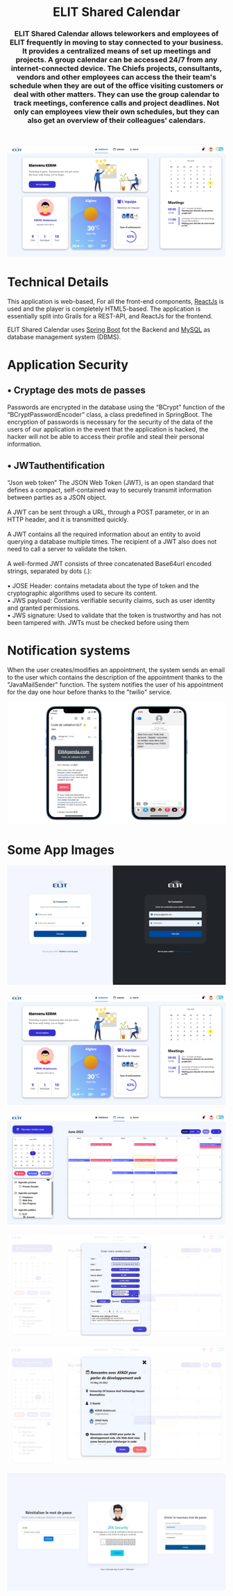 <h1 align="center">
  ELIT Shared Calendar
  <br>
</h1>

<h3 align="center">
ELIT Shared Calendar allows teleworkers and employees of ELIT frequently in
moving to stay connected to your business. It provides a centralized means of
set up meetings and projects. A group calendar can be
accessed 24/7 from any internet-connected device. The Chiefs
projects, consultants, vendors and other employees can access the
their team's schedule when they are out of the office visiting
customers or deal with other matters. They can use the group calendar
to track meetings, conference calls and project deadlines.
Not only can employees view their own schedules, but they
can also get an overview of their colleagues' calendars.
</h3>
<br>


![Landing Page](Frontend/src/img/dashboard.png)
<br>

# Technical Details
This application is web-based, For all the front-end components, [ReactJs](https://reactjs.org/) is used and the player is completely HTML5-based. The application is essentially split into Grails for a REST-API, and ReactJs for the frontend.

ELIT Shared Calendar uses [Spring Boot](https://spring.io/projects/spring-boot) fot the Backend and [MySQL](https://www.mysql.com/) as database management system (DBMS).

# Application Security

## •	Cryptage des mots de passes 
Passwords are encrypted in the database using the “BCrypt” function of the “BCryptPasswordEncoder” class, a class predefined in SpringBoot.
The encryption of passwords is necessary for the security of the data of the users of our application in the event that the application is hacked, the hacker will not be able to access their profile and steal their personal information.

## •	JWTauthentification
“Json web token” The JSON Web Token (JWT), is an open standard that defines a compact, self-contained way to securely transmit information between parties as a JSON object.<br><br>
A JWT can be sent through a URL, through a POST parameter, or in an HTTP header, and it is transmitted quickly. <br><br>
A JWT contains all the required information about an entity to avoid querying a database multiple times. The recipient of a JWT also does not need to call a server to validate the token.<br><br>
A well-formed JWT consists of three concatenated Base64url encoded strings, separated by dots (.):<br><br>
• JOSE Header: contains metadata about the type of token and the cryptographic algorithms used to secure its content.<br>
• JWS payload: Contains verifiable security claims, such as user identity and granted permissions.<br>
• JWS signature: Used to validate that the token is trustworthy and has not been tampered with. JWTs must be checked before using them


# Notification systems

When the user creates/modifies an appointment, the system sends an email to the user which contains the description of the appointment thanks to the "JavaMailSender" function.
The system notifies the user of his appointment for the day one hour before thanks to the "twilio" service.

![Notification systems](Frontend/src/img/Notification.png)


# Some App Images


![Login Page](Frontend/src/img/Login.jpg)
<br><br>
![Dashboard Page](Frontend/src/img/dashboard.png)
<br><br>
![Calendar Page](Frontend/src/img/Calendar.png)
<br><br>
![Create Page](Frontend/src/img/Create.jpg)
<br><br>
![Display Page](Frontend/src/img/Display.jpg)
<br><br>
![Password Page](Frontend/src/img/MDP.jpg)
<br>
